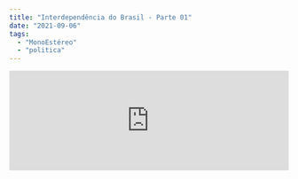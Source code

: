 ```yaml
---
title: "Interdependência do Brasil - Parte 01"
date: "2021-09-06"
tags: 
  - "MonoEstéreo"
  - "politica"
---
```


<iframe src="https://anchor.fm/monoestereo/embed/episodes/Interdependncia-do-Brasil---Parte-01-e16vpfr" height="180px" width="100%" frameborder="0" scrolling="no" style="width:100%;height:180px"></iframe>
